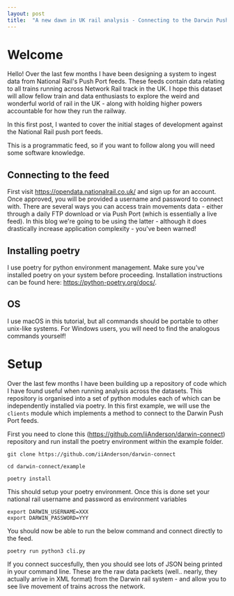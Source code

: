 ```yaml
---
layout: post
title:  "A new dawn in UK rail analysis - Connecting to the Darwin Push Port"
---
```


# Welcome

Hello! Over the last few months I have been designing a system to ingest data from National Rail's Push Port feeds. These feeds contain data relating to all trains running across Network Rail track in the UK. I hope this dataset will allow fellow train and data enthusiasts to explore the weird and wonderful world of rail in the UK - along with holding higher powers accountable for how they run the railway.

In this first post, I wanted to cover the initial stages of development against the National Rail push port feeds. 

This is a programmatic feed, so if you want to follow along you will need some software knowledge.

## Connecting to the feed

First visit https://opendata.nationalrail.co.uk/ and sign up for an account. Once approved, you will be provided a username and password to connect with. There are several ways you can access train movements data - either through a daily FTP download or via Push Port (which is essentially a live feed). In this blog we're going to be using the latter - although it does drastically increase application complexity - you've been warned!

## Installing poetry

I use poetry for python environment management. Make sure you've installed poetry on your system before proceeding. Installation instructions can be found here: https://python-poetry.org/docs/.

## OS

I use macOS in this tutorial, but all commands should be portable to other unix-like systems. For Windows users, you will need to find the analogous commands yourself!

# Setup

Over the last few months I have been building up a repository of code which I have found useful when running analysis across the datasets. This repository is organised into a set of python modules each of which can be independently installed via poetry. In this first example, we will use the `clients` module which implements a method to connect to the Darwin Push Port feeds.

First you need to clone this (https://github.com/iiAnderson/darwin-connect) repository and run install the poetry environment within the example folder.

```
git clone https://github.com/iiAnderson/darwin-connect

cd darwin-connect/example

poetry install
```

This should setup your poetry environment. Once this is done set your national rail username and password as environment variables

```
export DARWIN_USERNAME=XXX
export DARWIN_PASSWORD=YYY
```

You should now be able to run the below command and connect directly to the feed.

```
poetry run python3 cli.py
```

If you connect succesfully, then you should see lots of JSON being printed in your command line. These are the raw data packets (well.. nearly, they actually arrive in XML format) from the Darwin rail system - and allow you to see live movement of trains across the network.